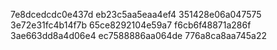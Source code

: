 7e8dcedcdc0e437d
eb23c5aa5eaa4ef4
351428e06a047575
3e72e31fc4b14f7b
65ce8292104e59a7
f6cb6f48871a286f
3ae663dd8a4d06e4
ec7588886aa064de
776a8ca8aa745a22
